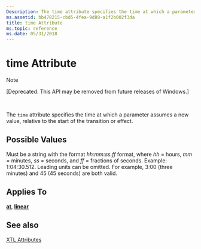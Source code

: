 ```yaml
---
Description: The time attribute specifies the time at which a parameter assumes a new value, relative to the start of the transition or effect.
ms.assetid: bb478215-cbd5-4fea-9d88-a1f2b002f3da
title: time Attribute
ms.topic: reference
ms.date: 05/31/2018
---
```


# time Attribute

> [!Note]  
> \[Deprecated. This API may be removed from future releases of Windows.\]

 

The `time` attribute specifies the time at which a parameter assumes a new value, relative to the start of the transition or effect.

## Possible Values

Must be a string with the format *hh:mm:ss.ff* format, where *hh* = hours, *mm* = minutes, *ss* = seconds, and *ff* = fractions of seconds. Example: 1:04:30.512. Leading units can be omitted. For example, 3:00 (three minutes) and 45 (45 seconds) are both valid.

## Applies To

[**at**](at-element.md), [**linear**](linear-element.md)

## See also

<dl> <dt>

[XTL Attributes](xtl-attributes.md)
</dt> </dl>

 

 



